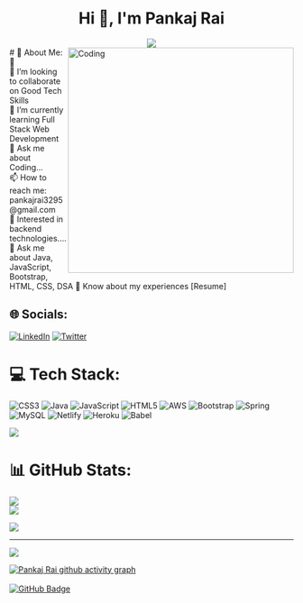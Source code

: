 <h1 align="center">Hi 👋, I'm Pankaj Rai</h1><div align="center">
 <img src="https://readme-typing-svg.herokuapp.com/?lines=Welcome+To+Profile;Full+Stack+Developer;Java+Backend+Developer;Web+Developer;Quick+learner;Self+Motivated;Problem+Solver;&color=teal&center=true" />
</div>
<img align="right" alt="Coding" width="400" src="https://camo.githubusercontent.com/a4c584bce1c41271485d28f92aaf9f581b3c88b68ca723b6edfd58b4ba988c2b/68747470733a2f2f63646e2e6472696262626c652e636f6d2f75736572732f313138373833362f73637265656e73686f74732f363533393432392f70726f6772616d65722e676966">
# 💫 About Me:
🔭<br>👯 I’m looking to collaborate on Good Tech Skills<br>🌱 I’m currently learning Full Stack Web Development<br>💬 Ask me about Coding...<br>📫 How to reach me: pankajrai3295@gmail.com<br>👯 Interested in backend technologies....<br>💬 Ask me about  Java, JavaScript, Bootstrap, HTML, CSS, DSA
📄 Know about my experiences [Resume]

## 🌐 Socials:
[![LinkedIn](https://img.shields.io/badge/LinkedIn-%230077B5.svg?logo=linkedin&logoColor=white)](https://linkedin.com/in/www.linkedin.com/in/pankaj-rai-280026221) [![Twitter](https://img.shields.io/badge/Twitter-%231DA1F2.svg?logo=Twitter&logoColor=white)](https://twitter.com/@pankajrai7788) 

# 💻 Tech Stack:
![CSS3](https://img.shields.io/badge/css3-%231572B6.svg?style=for-the-badge&logo=css3&logoColor=white) ![Java](https://img.shields.io/badge/java-%23ED8B00.svg?style=for-the-badge&logo=java&logoColor=white) ![JavaScript](https://img.shields.io/badge/javascript-%23323330.svg?style=for-the-badge&logo=javascript&logoColor=%23F7DF1E) ![HTML5](https://img.shields.io/badge/html5-%23E34F26.svg?style=for-the-badge&logo=html5&logoColor=white) ![AWS](https://img.shields.io/badge/AWS-%23FF9900.svg?style=for-the-badge&logo=amazon-aws&logoColor=white) ![Bootstrap](https://img.shields.io/badge/bootstrap-%23563D7C.svg?style=for-the-badge&logo=bootstrap&logoColor=white) ![Spring](https://img.shields.io/badge/spring-%236DB33F.svg?style=for-the-badge&logo=spring&logoColor=white) ![MySQL](https://img.shields.io/badge/mysql-%2300f.svg?style=for-the-badge&logo=mysql&logoColor=white) ![Netlify](https://img.shields.io/badge/netlify-%23000000.svg?style=for-the-badge&logo=netlify&logoColor=#00C7B7) ![Heroku](https://img.shields.io/badge/heroku-%23430098.svg?style=for-the-badge&logo=heroku&logoColor=white) ![Babel](https://img.shields.io/badge/Babel-F9DC3e?style=for-the-badge&logo=babel&logoColor=black)


![](https://github-profile-trophy.vercel.app/?username=pankaj-78278&theme=radical&no-frame=false&no-bg=false&margin-w=4)

# 📊 GitHub Stats:
![](https://github-readme-stats.vercel.app/api?username=Pankaj-78278&theme=react&hide_border=false&include_all_commits=true&count_private=true)<br/>
![](https://github-readme-streak-stats.herokuapp.com/?user=Pankaj-78278&theme=react&hide_border=false)<br/>

![](https://github-readme-stats.vercel.app/api/top-langs/?username=Pankaj-78278&theme=react&hide_border=false&include_all_commits=true&count_private=true&layout=compact)

---
[![](https://visitcount.itsvg.in/api?id=Pankaj-78278&icon=0&color=0)](https://visitcount.itsvg.in)


[![Pankaj Rai github activity graph](https://activity-graph.herokuapp.com/graph?username=Pankaj-78278&theme=react-dark)](https://github.com/pankaj-78278/github-readme-activity-graph)
<br>
<br>
<a align="right" href="https://github.com/pankaj-78278?tab=followers"><img src="https://img.shields.io/github/followers/pankaj-78278?label=Followers&style=social" alt="GitHub Badge"></a>
